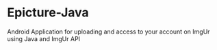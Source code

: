 # Epicture-Java
Android Application for uploading and access to your account on ImgUr using Java and ImgUr API
